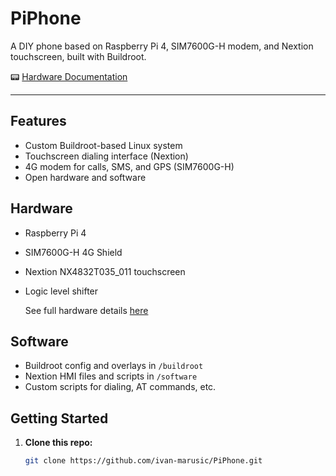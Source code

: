 # PiPhone

A DIY phone based on Raspberry Pi 4, SIM7600G-H modem, and Nextion touchscreen, built with Buildroot.

📟 [Hardware Documentation](hardware.md)

---

## Features

- Custom Buildroot-based Linux system
- Touchscreen dialing interface (Nextion)
- 4G modem for calls, SMS, and GPS (SIM7600G-H)
- Open hardware and software

## Hardware

- Raspberry Pi 4
- SIM7600G-H 4G Shield
- Nextion NX4832T035_011 touchscreen
- Logic level shifter

  See full hardware details [here](hardware.md)

## Software

- Buildroot config and overlays in `/buildroot`
- Nextion HMI files and scripts in `/software`
- Custom scripts for dialing, AT commands, etc.

## Getting Started

1. **Clone this repo:**
   ```bash
   git clone https://github.com/ivan-marusic/PiPhone.git
   ```
